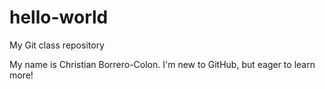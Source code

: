 # hello-world
My Git class repository

My name is Christian Borrero-Colon. I'm new to GitHub, but eager to learn more!
